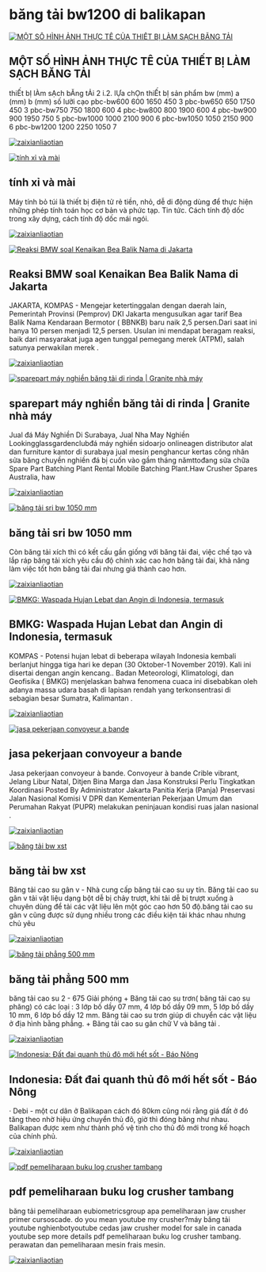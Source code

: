 # băng tải bw1200 di balikapan
<a href="https://mnn.zoosnet.net/LR/Chatpre.aspx?id=MNN94995150&p=https://topgrinding.com/" target="_blank">![MỘT SỐ HÌNH ẢNH THỰC TÊ CỦA THIẾT BỊ LÀM SẠCH BĂNG TẢI ](https://github.com/technlg/images/blob/main/40.jpg)</a>
## MỘT SỐ HÌNH ẢNH THỰC TÊ CỦA THIẾT BỊ LÀM SẠCH BĂNG TẢI 
thiẾt bỊ lÀm sẠch bĂng tẢi 2 i.2. lỰa chỌn thiẾt bỊ sản phẩm bw (mm) a (mm) b (mm) số lưỡi cạo pbc-bw600 600 1650 450 3 pbc-bw650 650 1750 450 3 pbc-bw750 750 1800 600 4 pbc-bw800 800 1900 600 4 pbc-bw900 900 1950 750 5 pbc-bw1000 1000 2100 900 6 pbc-bw1050 1050 2150 900 6 pbc-bw1200 1200 2250 1050 7
<a href="https://mnn.zoosnet.net/LR/Chatpre.aspx?id=MNN94995150&p=https://topgrinding.com/" target="_blank"><img src="https://github.com/technlg/images/raw/main/chat11.jpg" alt="zaixianliaotian"/></a><a href="//whatsapp.shibangsoft.com/WhatsApp.php" ><img src="https://github.com/technlg/images/raw/main/chat11.png" alt=""></a>
<a href="https://mnn.zoosnet.net/LR/Chatpre.aspx?id=MNN94995150&p=https://topgrinding.com/" target="_blank">![tính xỉ và mài](https://github.com/technlg/images/blob/main/25.jpg)</a>
## tính xỉ và mài
Máy tính bỏ túi là thiết bị điện tử rẻ tiền, nhỏ, dễ di động dùng để thực hiện những phép tính toán học cơ bản và phức tạp. Tin tức. Cách tính độ dốc trong xây dựng, cách tính độ dốc mái ngói.
<a href="https://mnn.zoosnet.net/LR/Chatpre.aspx?id=MNN94995150&p=https://topgrinding.com/" target="_blank"><img src="https://github.com/technlg/images/raw/main/chat11.jpg" alt="zaixianliaotian"/></a><a href="//whatsapp.shibangsoft.com/WhatsApp.php" ><img src="https://github.com/technlg/images/raw/main/chat11.png" alt=""></a>
<a href="https://mnn.zoosnet.net/LR/Chatpre.aspx?id=MNN94995150&p=https://topgrinding.com/" target="_blank">![Reaksi BMW soal Kenaikan Bea Balik Nama di Jakarta](https://github.com/technlg/images/blob/main/46.jpg)</a>
## Reaksi BMW soal Kenaikan Bea Balik Nama di Jakarta
JAKARTA, KOMPAS - Mengejar ketertinggalan dengan daerah lain, Pemerintah Provinsi (Pemprov) DKI Jakarta mengusulkan agar tarif Bea Balik Nama Kendaraan Bermotor ( BBNKB) baru naik 2,5 persen.Dari saat ini hanya 10 persen menjadi 12,5 persen. Usulan ini mendapat beragam reaksi, baik dari masyarakat juga agen tunggal pemegang merek (ATPM), salah satunya perwakilan merek .
<a href="https://mnn.zoosnet.net/LR/Chatpre.aspx?id=MNN94995150&p=https://topgrinding.com/" target="_blank"><img src="https://github.com/technlg/images/raw/main/chat11.jpg" alt="zaixianliaotian"/></a><a href="//whatsapp.shibangsoft.com/WhatsApp.php" ><img src="https://github.com/technlg/images/raw/main/chat11.png" alt=""></a>
<a href="https://mnn.zoosnet.net/LR/Chatpre.aspx?id=MNN94995150&p=https://topgrinding.com/" target="_blank">![sparepart máy nghiền băng tải di rinda | Granite nhà máy ](https://github.com/technlg/images/blob/main/26.jpg)</a>
## sparepart máy nghiền băng tải di rinda | Granite nhà máy 
Jual đá Máy Nghiền Di Surabaya, Jual Nha May Nghiền Lookingglassgardenclubđá máy nghiền sidoarjo onlineagen distributor alat dan furniture kantor di surabaya jual mesin penghancur kertas công nhân sửa băng chuyền nghiền đá bị cuốn vào gầm tháng nămttođang sửa chữa Spare Part Batching Plant Rental Mobile Batching Plant.Haw Crusher Spares Australia, haw 
<a href="https://mnn.zoosnet.net/LR/Chatpre.aspx?id=MNN94995150&p=https://topgrinding.com/" target="_blank"><img src="https://github.com/technlg/images/raw/main/chat11.jpg" alt="zaixianliaotian"/></a><a href="//whatsapp.shibangsoft.com/WhatsApp.php" ><img src="https://github.com/technlg/images/raw/main/chat11.png" alt=""></a>
<a href="https://mnn.zoosnet.net/LR/Chatpre.aspx?id=MNN94995150&p=https://topgrinding.com/" target="_blank">![băng tải sri bw 1050 mm](https://github.com/technlg/images/blob/main/65.jpg)</a>
## băng tải sri bw 1050 mm
Còn băng tải xích thì có kết cấu gần giống với băng tải đai, việc chế tạo và lắp ráp băng tải xích yêu cầu độ chính xác cao hơn băng tải đai, khả năng làm việc tốt hơn băng tải đai nhưng giá thành cao hơn.
<a href="https://mnn.zoosnet.net/LR/Chatpre.aspx?id=MNN94995150&p=https://topgrinding.com/" target="_blank"><img src="https://github.com/technlg/images/raw/main/chat11.jpg" alt="zaixianliaotian"/></a><a href="//whatsapp.shibangsoft.com/WhatsApp.php" ><img src="https://github.com/technlg/images/raw/main/chat11.png" alt=""></a>
<a href="https://mnn.zoosnet.net/LR/Chatpre.aspx?id=MNN94995150&p=https://topgrinding.com/" target="_blank">![BMKG: Waspada Hujan Lebat dan Angin di Indonesia, termasuk ](https://github.com/technlg/images/blob/main/14.jpg)</a>
## BMKG: Waspada Hujan Lebat dan Angin di Indonesia, termasuk 
KOMPAS - Potensi hujan lebat di beberapa wilayah Indonesia kembali berlanjut hingga tiga hari ke depan (30 Oktober-1 November 2019). Kali ini disertai dengan angin kencang.. Badan Meteorologi, Klimatologi, dan Geofisika ( BMKG) menjelaskan bahwa fenomena cuaca ini disebabkan oleh adanya massa udara basah di lapisan rendah yang terkonsentrasi di sebagian besar Sumatra, Kalimantan .
<a href="https://mnn.zoosnet.net/LR/Chatpre.aspx?id=MNN94995150&p=https://topgrinding.com/" target="_blank"><img src="https://github.com/technlg/images/raw/main/chat11.jpg" alt="zaixianliaotian"/></a><a href="//whatsapp.shibangsoft.com/WhatsApp.php" ><img src="https://github.com/technlg/images/raw/main/chat11.png" alt=""></a>
<a href="https://mnn.zoosnet.net/LR/Chatpre.aspx?id=MNN94995150&p=https://topgrinding.com/" target="_blank">![jasa pekerjaan convoyeur a bande](https://github.com/technlg/images/blob/main/32.jpg)</a>
## jasa pekerjaan convoyeur a bande
Jasa pekerjaan convoyeur à bande. Convoyeur à bande Crible vibrant, Jelang Libur Natal, Ditjen Bina Marga dan Jasa Konstruksi Perlu Tingkatkan Koordinasi Posted By Administrator Jakarta Panitia Kerja (Panja) Preservasi Jalan Nasional Komisi V DPR dan Kementerian Pekerjaan Umum dan Perumahan Rakyat (PUPR) melakukan peninjauan kondisi ruas jalan nasional .
<a href="https://mnn.zoosnet.net/LR/Chatpre.aspx?id=MNN94995150&p=https://topgrinding.com/" target="_blank"><img src="https://github.com/technlg/images/raw/main/chat11.jpg" alt="zaixianliaotian"/></a><a href="//whatsapp.shibangsoft.com/WhatsApp.php" ><img src="https://github.com/technlg/images/raw/main/chat11.png" alt=""></a>
<a href="https://mnn.zoosnet.net/LR/Chatpre.aspx?id=MNN94995150&p=https://topgrinding.com/" target="_blank">![băng tải bw xst](https://github.com/technlg/images/blob/main/42.jpg)</a>
## băng tải bw xst
Băng tải cao su gân v - Nhà cung cấp băng tải cao su uy tín. Băng tải cao su gân v tải vật liệu dạng bột dễ bị chảy trượt, khi tải dễ bị trượt xuống à chuyên dùng để tải các vật liệu lên một góc cao hơn 50 độ.băng tải cao su gân v cũng được sử dụng nhiều trong các điều kiện tải khác nhau nhưng chủ yêu 
<a href="https://mnn.zoosnet.net/LR/Chatpre.aspx?id=MNN94995150&p=https://topgrinding.com/" target="_blank"><img src="https://github.com/technlg/images/raw/main/chat11.jpg" alt="zaixianliaotian"/></a><a href="//whatsapp.shibangsoft.com/WhatsApp.php" ><img src="https://github.com/technlg/images/raw/main/chat11.png" alt=""></a>
<a href="https://mnn.zoosnet.net/LR/Chatpre.aspx?id=MNN94995150&p=https://topgrinding.com/" target="_blank">![băng tải phẳng 500 mm](https://github.com/technlg/images/blob/main/24.jpg)</a>
## băng tải phẳng 500 mm
băng tải cao su 2 - 675 Giải phóng + Băng tải cao su trơn( băng tải cao su phăng) có các loại : 3 lớp bố dầy 07 mm, 4 lớp bố dầy 09 mm, 5 lớp bố dầy 10 mm, 6 lớp bố dầy 12 mm. Băng tải cao su trơn giúp di chuyển các vật liệu ở địa hình bằng phẳng. + Băng tải cao su gân chữ V và băng tải .
<a href="https://mnn.zoosnet.net/LR/Chatpre.aspx?id=MNN94995150&p=https://topgrinding.com/" target="_blank"><img src="https://github.com/technlg/images/raw/main/chat11.jpg" alt="zaixianliaotian"/></a><a href="//whatsapp.shibangsoft.com/WhatsApp.php" ><img src="https://github.com/technlg/images/raw/main/chat11.png" alt=""></a>
<a href="https://mnn.zoosnet.net/LR/Chatpre.aspx?id=MNN94995150&p=https://topgrinding.com/" target="_blank">![Indonesia: Đất đai quanh thủ đô mới hết sốt - Báo Nông ](https://github.com/technlg/images/blob/main/53.jpg)</a>
## Indonesia: Đất đai quanh thủ đô mới hết sốt - Báo Nông 
· Debi - một cư dân ở Balikapan cách đó 80km cũng nói rằng giá đất ở đó tăng theo nhờ hiệu ứng chuyển thủ đô, giờ thì đóng băng như nhau. Balikapan được xem như thành phố vệ tinh cho thủ đô mới trong kế hoạch của chính phủ.
<a href="https://mnn.zoosnet.net/LR/Chatpre.aspx?id=MNN94995150&p=https://topgrinding.com/" target="_blank"><img src="https://github.com/technlg/images/raw/main/chat11.jpg" alt="zaixianliaotian"/></a><a href="//whatsapp.shibangsoft.com/WhatsApp.php" ><img src="https://github.com/technlg/images/raw/main/chat11.png" alt=""></a>
<a href="https://mnn.zoosnet.net/LR/Chatpre.aspx?id=MNN94995150&p=https://topgrinding.com/" target="_blank">![pdf pemeliharaan buku log crusher tambang](https://github.com/technlg/images/blob/main/29.jpg)</a>
## pdf pemeliharaan buku log crusher tambang
băng tải pemeliharaan eubiometricsgroup  apa pemeliharaan jaw crusher primer cursoscade. do you mean youtube my crusher?máy băng tải youtube nghienbotyoutube cedas jaw crusher model for sale in canada youtube sep more details pdf pemeliharaan buku log crusher tambang. perawatan dan pemeliharaan mesin frais mesin.
<a href="https://mnn.zoosnet.net/LR/Chatpre.aspx?id=MNN94995150&p=https://topgrinding.com/" target="_blank"><img src="https://github.com/technlg/images/raw/main/chat11.jpg" alt="zaixianliaotian"/></a><a href="//whatsapp.shibangsoft.com/WhatsApp.php" ><img src="https://github.com/technlg/images/raw/main/chat11.png" alt=""></a>
